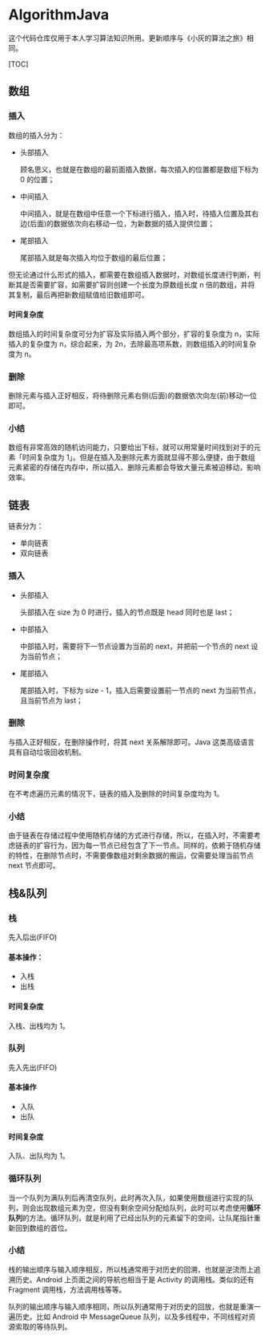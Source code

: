 # AlgorithmJava

这个代码仓库仅用于本人学习算法知识所用。更新顺序与《小灰的算法之旅》相同。

[TOC]

## 数组

### 插入

数组的插入分为：

- 头部插入

  顾名思义，也就是在数组的最前面插入数据，每次插入的位置都是数组下标为 0 的位置；

- 中间插入

  中间插入，就是在数组中任意一个下标进行插入，插入时，待插入位置及其右边(后面)的数据依次向右移动一位，为新数据的插入提供位置；

- 尾部插入

  尾部插入就是每次插入均位于数组的最后位置；

但无论通过什么形式的插入，都需要在数组插入数据时，对数组长度进行判断，判断其是否需要扩容，如需要扩容则创建一个长度为原数组长度 n 倍的数组，并将其复制，最后再把新数组赋值给旧数组即可。

#### 时间复杂度

数组插入的时间复杂度可分为扩容及实际插入两个部分，扩容的复杂度为 n，实际插入的复杂度为 n，综合起来，为 2n，去除最高项系数，则数组插入的时间复杂度为 n。

### 删除

删除元素与插入正好相反，将待删除元素右侧(后面)的数据依次向左(前)移动一位即可。

### 小结

数组有非常高效的随机访问能力，只要给出下标，就可以用常量时间找到对于的元素「时间复杂度为 1」。但是在插入及删除元素方面就显得不那么便捷，由于数组元素紧密的存储在内存中，所以插入、删除元素都会导致大量元素被迫移动，影响效率。

## 链表

链表分为：

- 单向链表
- 双向链表

### 插入

- 头部插入

  头部插入在 size 为 0 时进行，插入的节点既是 head 同时也是 last；

- 中部插入

  中部插入时，需要将下一节点设置为当前的 next，并把前一个节点的 next 设为当前节点；

- 尾部插入

  尾部插入时，下标为 size - 1，插入后需要设置前一节点的 next 为当前节点，且当前节点为 last；

### 删除

与插入正好相反，在删除操作时，将其 next 关系解除即可。Java 这类高级语言具有自动垃圾回收机制。

### 时间复杂度

在不考虑遍历元素的情况下，链表的插入及删除的时间复杂度均为 1。

### 小结

由于链表在存储过程中使用随机存储的方式进行存储，所以，在插入时，不需要考虑链表的扩容行为，因为每一节点已经包含了下一节点。同样的，依赖于随机存储的特性，在删除节点时，不需要像数组对剩余数据的搬运，仅需要处理当前节点 next 节点即可。

## 栈&队列

### 栈

先入后出(FIFO)

#### 基本操作：

- 入栈
- 出栈

#### 时间复杂度

入栈、出栈均为 1。

### 队列

先入先出(FIFO)

#### 基本操作

- 入队
- 出队

#### 时间复杂度

入队、出队均为 1。

### 循环队列

当一个队列为满队列后再清空队列，此时再次入队，如果使用数组进行实现的队列，则会出现数组元素为空，但没有剩余空间分配给队列，此时可以考虑使用**循环队列**的方法。循环队列，就是利用了已经出队列的元素留下的空间，让队尾指针重新回到数组的首位。

### 小结

栈的输出顺序与输入顺序相反，所以栈通常用于对历史的回溯，也就是逆流而上追溯历史。Android 上页面之间的导航也相当于是 Activity 的调用栈。类似的还有 Fragment 调用栈，方法调用栈等等。

队列的输出顺序与输入顺序相同，所以队列通常用于对历史的回放，也就是重演一遍历史。比如 Android 中 MessageQueue 队列，以及多线程中，不同线程对资源索取的等待队列。

